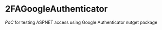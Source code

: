 # 2FAGoogleAuthenticator

*PoC* for testing ASPNET access using Google Authenticator nutget package
